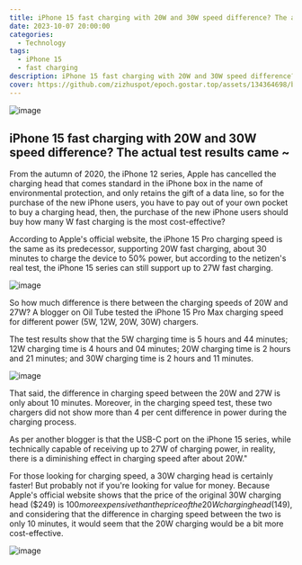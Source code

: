 ```yaml
---
title: iPhone 15 fast charging with 20W and 30W speed difference? The actual test results came 
date: 2023-10-07 20:00:00
categories:
  - Technology
tags:
  - iPhone 15
  - fast charging
description: iPhone 15 fast charging with 20W and 30W speed difference? The actual test results came ~
cover: https://github.com/zizhuspot/epoch.gostar.top/assets/134364698/bad2fa22-e58c-4745-9b28-ecf4605eaf6e
---
```

![image](https://github.com/zizhuspot/epoch.gostar.top/assets/134364698/7fd4521a-5be3-4097-b93b-87ec306a5ab0)

## iPhone 15 fast charging with 20W and 30W speed difference? The actual test results came ~

From the autumn of 2020, the iPhone 12 series, Apple has cancelled the charging head that comes standard in the iPhone box in the name of environmental protection, and only retains the gift of a data line, so for the purchase of the new iPhone users, you have to pay out of your own pocket to buy a charging head, then, the purchase of the new iPhone users should buy how many W fast charging is the most cost-effective?

According to Apple's official website, the iPhone 15 Pro charging speed is the same as its predecessor, supporting 20W fast charging, about 30 minutes to charge the device to 50% power, but according to the netizen's real test, the iPhone 15 series can still support up to 27W fast charging.

![image](https://github.com/zizhuspot/epoch.gostar.top/assets/134364698/a0936d17-10dd-4fa8-a8e2-63db05d2eafa)

So how much difference is there between the charging speeds of 20W and 27W? A blogger on Oil Tube tested the iPhone 15 Pro Max charging speed for different power (5W, 12W, 20W, 30W) chargers.

The test results show that the 5W charging time is 5 hours and 44 minutes; 12W charging time is 4 hours and 04 minutes; 20W charging time is 2 hours and 21 minutes; and 30W charging time is 2 hours and 11 minutes.

![image](https://github.com/zizhuspot/epoch.gostar.top/assets/134364698/f9e97575-e33a-4373-b1c4-cb857643288f)

That said, the difference in charging speed between the 20W and 27W is only about 10 minutes. Moreover, in the charging speed test, these two chargers did not show more than 4 per cent difference in power during the charging process.

As per another blogger is that the USB-C port on the iPhone 15 series, while technically capable of receiving up to 27W of charging power, in reality, there is a diminishing effect in charging speed after about 20W."

For those looking for charging speed, a 30W charging head is certainly faster! But probably not if you're looking for value for money. Because Apple's official website shows that the price of the original 30W charging head ($249) is $100 more expensive than the price of the 20W charging head ($149), and considering that the difference in charging speed between the two is only 10 minutes, it would seem that the 20W charging would be a bit more cost-effective.

![image](https://github.com/zizhuspot/epoch.gostar.top/assets/134364698/3aafc2d6-2f5a-4fa1-9725-1a9d9f42990f)
